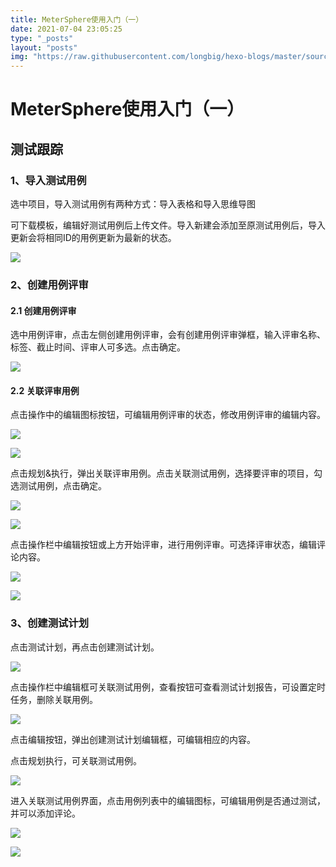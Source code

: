 ```yaml
---
title: MeterSphere使用入门（一）
date: 2021-07-04 23:05:25
type: "_posts"
layout: "posts"
img: "https://raw.githubusercontent.com/longbig/hexo-blogs/master/source/img/01.jpeg"
---
```

# MeterSphere使用入门（一）

## 测试跟踪

### 1、导入测试用例

选中项目，导入测试用例有两种方式：导入表格和导入思维导图

可下载模板，编辑好测试用例后上传文件。导入新建会添加至原测试用例后，导入更新会将相同ID的用例更新为最新的状态。

![](https://raw.githubusercontent.com/yixiaobaiio/hexo-blogs/96ce8e0b2a7a026a5f406d3a75c8d0788466760c/source/img/MeterSphere/1.png)

### 2、创建用例评审

#### 2.1 创建用例评审

选中用例评审，点击左侧创建用例评审，会有创建用例评审弹框，输入评审名称、标签、截止时间、评审人可多选。点击确定。

![](https://raw.githubusercontent.com/yixiaobaiio/hexo-blogs/96ce8e0b2a7a026a5f406d3a75c8d0788466760c/source/img/MeterSphere/2.png)

#### 2.2  关联评审用例

点击操作中的编辑图标按钮，可编辑用例评审的状态，修改用例评审的编辑内容。

![](https://raw.githubusercontent.com/yixiaobaiio/hexo-blogs/master/source/img/MeterSphere/3.png)

![](https://raw.githubusercontent.com/yixiaobaiio/hexo-blogs/master/source/img/MeterSphere/4.png)

点击规划&执行，弹出关联评审用例。点击关联测试用例，选择要评审的项目，勾选测试用例，点击确定。

![](https://raw.githubusercontent.com/yixiaobaiio/hexo-blogs/master/source/img/MeterSphere/5.png)

![](https://raw.githubusercontent.com/yixiaobaiio/hexo-blogs/master/source/img/MeterSphere/6.png)

点击操作栏中编辑按钮或上方开始评审，进行用例评审。可选择评审状态，编辑评论内容。

![](https://raw.githubusercontent.com/yixiaobaiio/hexo-blogs/master/source/img/MeterSphere/7.png)

![](https://raw.githubusercontent.com/yixiaobaiio/hexo-blogs/master/source/img/MeterSphere/8.png)

### 3、创建测试计划

点击测试计划，再点击创建测试计划。

![](https://raw.githubusercontent.com/yixiaobaiio/hexo-blogs/master/source/img/MeterSphere/9.png)

点击操作栏中编辑框可关联测试用例，查看按钮可查看测试计划报告，可设置定时任务，删除关联用例。

![](https://raw.githubusercontent.com/yixiaobaiio/hexo-blogs/master/source/img/MeterSphere/12.png)

点击编辑按钮，弹出创建测试计划编辑框，可编辑相应的内容。

点击规划执行，可关联测试用例。

![](https://raw.githubusercontent.com/yixiaobaiio/hexo-blogs/master/source/img/MeterSphere/10.png)

进入关联测试用例界面，点击用例列表中的编辑图标，可编辑用例是否通过测试，并可以添加评论。

![](https://raw.githubusercontent.com/yixiaobaiio/hexo-blogs/master/source/img/MeterSphere/11.png)

![](https://raw.githubusercontent.com/yixiaobaiio/hexo-blogs/master/source/img/MeterSphere/14.png)